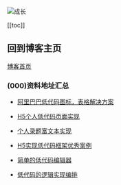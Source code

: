 ![成长](/images/home.png)

[[toc]]


## 回到博客主页
[博客首页](./../README.md)  

### (000)资料地址汇总
- [阿里巴巴低代码图标，表格解决方案](https://xrender.fun/)

- [H5个人低代码页面实现]()

- [个人录题富文本实现]()

- [H5实现低代码框架优秀案例]()

- [简单的低代码编辑器](https://mp.weixin.qq.com/s/llLKRCOLvZSjSO4WfzBgPg)

- [低代码的逻辑实现编排](https://github.com/ascoders/weekly/blob/master/%E5%89%8D%E6%B2%BF%E6%8A%80%E6%9C%AF/197.%E7%B2%BE%E8%AF%BB%E3%80%8A%E4%BD%8E%E4%BB%A3%E7%A0%81%E9%80%BB%E8%BE%91%E7%BC%96%E6%8E%92%E3%80%8B.md)